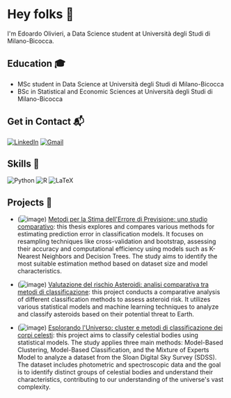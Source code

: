 # Hey folks 👋

I'm Edoardo Olivieri, a Data Science student at Università degli Studi di Milano-Bicocca. 

## Education 🎓
- MSc student in Data Science at Università degli Studi di Milano-Bicocca
- BSc in Statistical and Economic Sciences at Università degli Studi di Milano-Bicocca

## Get in Contact 📬
[![LinkedIn](https://img.shields.io/badge/linkedin-%230077B5.svg?style=for-the-badge&logo=linkedin&logoColor=white)](http://www.linkedin.com/in/edoardo-olivieri-6b73a52a1)
[![Gmail](https://img.shields.io/badge/Gmail-D14836?style=for-the-badge&logo=gmail&logoColor=white)](edoardo.olivieri@gmail.com)

## Skills 🚀

![Python](https://img.shields.io/badge/python-3670A0?style=for-the-badge&logo=python&logoColor=ffdd54)
![R](https://img.shields.io/badge/r-%23276DC3.svg?style=for-the-badge&logo=r&logoColor=white)
![LaTeX](https://img.shields.io/badge/latex-%23008080.svg?style=for-the-badge&logo=latex&logoColor=white)

## Projects 🔨

- (![image](https://github.com/user-attachments/assets/e237d032-798a-40c6-9ed1-f3404fa53c72)) [Metodi per la Stima dell'Errore di Previsione: uno studio comparativo](https://github.com/edoardo-olivieri/Tesi-Errore-di-Previsione): this thesis explores and compares various methods for estimating prediction error in classification models. It focuses on resampling techniques like cross-validation and bootstrap, assessing their accuracy and computational efficiency using models such as K-Nearest Neighbors and Decision Trees. The study aims to identify the most suitable estimation method based on dataset size and model characteristics.

<!-- questa tesi esplora e confronta diversi metodi per la stima dell'errore di previsione nei modelli di classificazione. Si concentra su tecniche di ricampionamento come la cross-validation ed il bootstrap, valutandone l'accuratezza e l'efficienza computazionale utilizzando modelli come K-Nearest Neighbors e Alberi Decisionali. Lo studio mira a identificare il metodo di stima più adatto in base alla dimensione del dataset e alle caratteristiche del modello. -->

- (![image](https://github.com/user-attachments/assets/e237d032-798a-40c6-9ed1-f3404fa53c72)) [Valutazione del rischio Asteroidi: analisi comparativa tra metodi di classificazione](https://github.com/edoardo-olivieri/Asteroids-risk-classification-project): this project conducts a comparative analysis of different classification methods to assess asteroid risk. It utilizes various statistical models and machine learning techniques to analyze and classify asteroids based on their potential threat to Earth.

<!-- questo progetto presenta un'analisi comparativa di diversi metodi di classificazione per valutare il rischio degli asteroidi. Vengono utilizza modelli statistici e tecniche di machine learning per analizzare e classificare gli asteroidi in base al loro potenziale rischio per la Terra. -->

- (![image](https://github.com/user-attachments/assets/e237d032-798a-40c6-9ed1-f3404fa53c72)) [Esplorando l'Universo: cluster e metodi di classificazione dei corpi celesti](https://github.com/edoardo-olivieri/Clustering-and-classification-of-celestial-bodies): this project aims to classify celestial bodies using statistical models. The study applies three main methods: Model-Based Clustering, Model-Based Classification, and the Mixture of Experts Model to analyze a dataset from the Sloan Digital Sky Survey (SDSS). The dataset includes photometric and spectroscopic data and the goal is to identify distinct groups of celestial bodies and understand their characteristics, contributing to our understanding of the universe's vast complexity.

<!-- questo progetto mira a classificare i corpi celesti utilizzando modelli statistici. Lo studio applica tre metodi principali: il Model-Based Clustering, il Model-Based Classification ed il Mixture of Experts Model per analizzare un dataset proveniente dallo Sloan Digital Sky Survey (SDSS). Il dataset include dati fotometrici e spettroscopici e l'obiettivo è quello di identificare gruppi distinti di corpi celesti e comprenderne le caratteristiche, contribuendo così alla nostra comprensione della complessità dell'universo. -->
